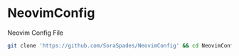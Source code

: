 # NeovimConfig
Neovim Config File

```sh
git clone 'https://github.com/SoraSpades/NeovimConfig' && cd NeovimConfig && sudo ./install.sh
```
